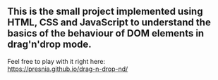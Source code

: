 ## This is the small project implemented using HTML, CSS and JavaScript to understand the basics of the behaviour of DOM elements in drag'n'drop mode.

Feel free to play with it right here: <br>
https://presnia.github.io/drag-n-drop-nd/
